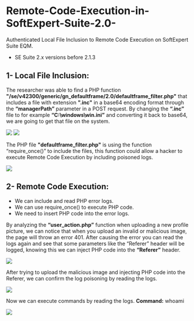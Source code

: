 # Remote-Code-Execution-in-SoftExpert-Suite-2.0-
Authenticated Local File Inclusion to Remote Code Execution on SoftExpert Suite EQM.

* SE Suite 2.x versions before 2.1.3 

## 1- Local File Inclusion:

The researcher was able to find a PHP function **"/se/v42300/generic/gn_defaultframe/2.0/defaultframe_filter.php"** that includes a file with extension **".inc"** in a
base64 encoding format through the **“managerPath”** parameter in a POST request. By changing the **“.inc”** file to for example **“C:\windows\win.ini”** and converting it back to base64, we are going to get that file on the system.

![](https://github.com/Filiplain/RCE-SE-Suite-2.0/blob/main/Images/LFI-0.png?raw=true)
![](https://github.com/Filiplain/RCE-SE-Suite-2.0/blob/main/Images/LFI-1.png?raw=true)

The PHP file **"defaultframe_filter.php"** is using the function “require_once()” to include the files, this function could allow a hacker to execute Remote Code Execution by including poisoned logs.

![](https://github.com/Filiplain/RCE-SE-Suite-2.0/blob/main/Images/require-once.png?raw=true)

## 2- Remote Code Execution:

* We can include and read PHP error logs.
* We can use require_once() to execute PHP code.
* We need to insert PHP code into the error logs.

By analyzing the **“user_action.php”** function when uploading a new profile picture, we can notice
that when you upload an invalid or malicious image, the page will throw an error 401. After causing
the error you can read the logs again and see that some parameters like the “Referer” header will be
logged, knowing this we can inject PHP code into the **“Referer”** header.

![](https://github.com/Filiplain/RCE-SE-Suite-2.0/blob/main/Images/Inject-PHP.png?raw=true)

After trying to upload the malicious image and injecting PHP code into the Referer, we can confirm
the log poisoning by reading the logs.

![](https://github.com/Filiplain/RCE-SE-Suite-2.0/blob/main/Images/Logged-rce.png?raw=true)

Now we can execute commands by reading the logs.
**Command:** whoami

![](https://github.com/Filiplain/RCE-SE-Suite-2.0/blob/main/Images/whoami.png?raw=true)
